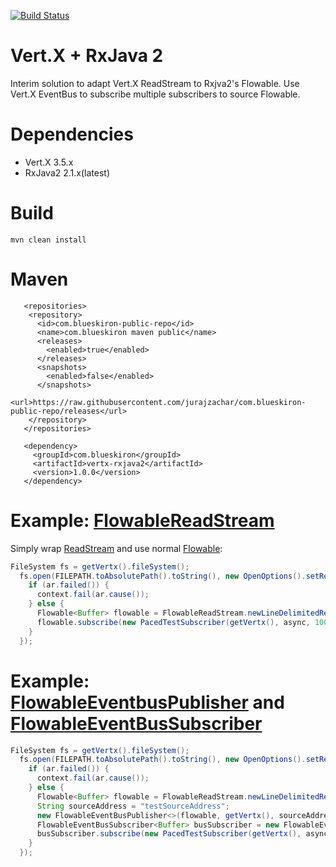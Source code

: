 
[![Build Status](https://travis-ci.org/jurajzachar/vertx-rxjava2.svg?branch=master)](https://travis-ci.org/jurajzachar/vertx-rxjava2)

# Vert.X + RxJava 2
Interim solution to adapt Vert.X ReadStream to Rxjva2's Flowable. Use Vert.X EventBus to subscribe multiple subscribers to source Flowable.

# Dependencies

 * Vert.X 3.5.x
 * RxJava2 2.1.x(latest)

# Build
    mvn clean install

# Maven
```
   <repositories>
    <repository>
      <id>com.blueskiron-public-repo</id>
      <name>com.blueskiron maven public</name>
      <releases>
        <enabled>true</enabled>
      </releases>
      <snapshots>
        <enabled>false</enabled>
      </snapshots>
      <url>https://raw.githubusercontent.com/jurajzachar/com.blueskiron-public-repo/releases</url>
    </repository>
   </repositories>
  
   <dependency>
     <groupId>com.blueskiron</groupId>
     <artifactId>vertx-rxjava2</artifactId>
     <version>1.0.0</version>
   </dependency>
```

# Example: [FlowableReadStream](https://github.com/jurajzachar/vertx-rxjava2/blob/master/src/main/java/com/blueskiron/vertx/rxjava2/FlowableReadStream.java)
Simply wrap [ReadStream](http://reactivex.io/RxJava/2.x/javadoc/) and use normal [Flowable](http://reactivex.io/RxJava/2.x/javadoc/):

```java
FileSystem fs = getVertx().fileSystem();
  fs.open(FILEPATH.toAbsolutePath().toString(), new OpenOptions().setRead(true), ar -> {
    if (ar.failed()) {
      context.fail(ar.cause());
    } else {
      Flowable<Buffer> flowable = FlowableReadStream.newLineDelimitedReadStream(ar.result());
      flowable.subscribe(new PacedTestSubscriber(getVertx(), async, 1000));
    }
  });
```

# Example: [FlowableEventbusPublisher](https://github.com/jurajzachar/vertx-rxjava2/blob/master/src/main/java/com/blueskiron/vertx/rxjava2/FlowableEventBusPublisher.java) and [FlowableEventBusSubscriber](https://github.com/jurajzachar/vertx-rxjava2/blob/master/src/main/java/com/blueskiron/vertx/rxjava2/FlowableEventBusSubscriber.java)

```java
FileSystem fs = getVertx().fileSystem();
  fs.open(FILEPATH.toAbsolutePath().toString(), new OpenOptions().setRead(true), ar -> {
    if (ar.failed()) {
      context.fail(ar.cause());
    } else {
      Flowable<Buffer> flowable = FlowableReadStream.newLineDelimitedReadStream(ar.result());
      String sourceAddress = "testSourceAddress";
      new FlowableEventBusPublisher<>(flowable, getVertx(), sourceAddress, new DeliveryOptions());
      FlowableEventBusSubscriber<Buffer> busSubscriber = new FlowableEventBusSubscriber<>(getVertx(), sourceAddress, "testSubscriberAddress");
      busSubscriber.subscribe(new PacedTestSubscriber(getVertx(), async, 50));
    }
  });
  ```

